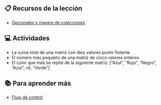 ## :clipboard: Recursos de la lección

- [Opcionales y manejo de colecciones](https://docs.google.com/presentation/d/1Dm4N4lC7RRfbAk0PeW5RQCoeea34l0FvFGiIRtzSkm4/edit#slide=id.g122bd9d92f9_1_72)

## :computer: Actividades

- La suma total de una matriz con diez valores punto flotante
- El número más pequeño de una matriz de cinco valores enteros.
- El color que más se repite de la siguiente matriz:
	[“Azul”, “Rojo”, “Negro”, “Azul”, nil, “Verde”]



## :books: Para aprender más

- [Flujo de control](https://docs.swift.org/swift-book/LanguageGuide/ControlFlow.html)
